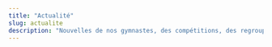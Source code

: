 ```yaml
---
title: "Actualité"
slug: actualite
description: "Nouvelles de nos gymnastes, des compétitions, des regroupements, de la danse ou de nos manifestations, <br>retrouvez toutes les actualités du PSLM"
---
```

